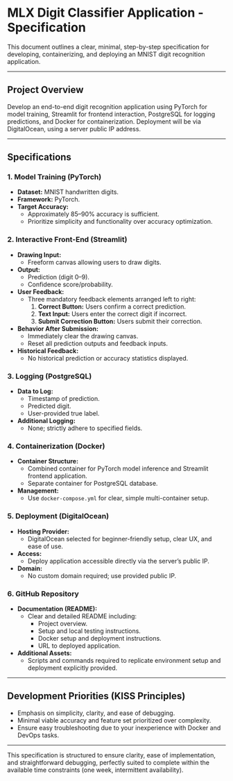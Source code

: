 # MLX Digit Classifier Application - Specification

This document outlines a clear, minimal, step-by-step specification for developing, containerizing, and deploying an MNIST digit recognition application.

---

## Project Overview

Develop an end-to-end digit recognition application using PyTorch for model training, Streamlit for frontend interaction, PostgreSQL for logging predictions, and Docker for containerization. Deployment will be via DigitalOcean, using a server public IP address.

---

## Specifications

### 1. Model Training (PyTorch)

- **Dataset:** MNIST handwritten digits.
- **Framework:** PyTorch.
- **Target Accuracy:**
  - Approximately 85–90% accuracy is sufficient.
  - Prioritize simplicity and functionality over accuracy optimization.

### 2. Interactive Front-End (Streamlit)

- **Drawing Input:**
  - Freeform canvas allowing users to draw digits.
- **Output:**
  - Prediction (digit 0–9).
  - Confidence score/probability.
- **User Feedback:**
  - Three mandatory feedback elements arranged left to right:
    1. **Correct Button:** Users confirm a correct prediction.
    2. **Text Input:** Users enter the correct digit if incorrect.
    3. **Submit Correction Button:** Users submit their correction.
- **Behavior After Submission:**
  - Immediately clear the drawing canvas.
  - Reset all prediction outputs and feedback inputs.
- **Historical Feedback:**
  - No historical prediction or accuracy statistics displayed.

### 3. Logging (PostgreSQL)

- **Data to Log:**
  - Timestamp of prediction.
  - Predicted digit.
  - User-provided true label.
- **Additional Logging:**
  - None; strictly adhere to specified fields.

### 4. Containerization (Docker)

- **Container Structure:**
  - Combined container for PyTorch model inference and Streamlit frontend application.
  - Separate container for PostgreSQL database.
- **Management:**
  - Use `docker-compose.yml` for clear, simple multi-container setup.

### 5. Deployment (DigitalOcean)

- **Hosting Provider:**
  - DigitalOcean selected for beginner-friendly setup, clear UX, and ease of use.
- **Access:**
  - Deploy application accessible directly via the server’s public IP.
- **Domain:**
  - No custom domain required; use provided public IP.

### 6. GitHub Repository

- **Documentation (README):**
  - Clear and detailed README including:
    - Project overview.
    - Setup and local testing instructions.
    - Docker setup and deployment instructions.
    - URL to deployed application.
- **Additional Assets:**
  - Scripts and commands required to replicate environment setup and deployment explicitly provided.

---

## Development Priorities (KISS Principles)

- Emphasis on simplicity, clarity, and ease of debugging.
- Minimal viable accuracy and feature set prioritized over complexity.
- Ensure easy troubleshooting due to your inexperience with Docker and DevOps tasks.

---

This specification is structured to ensure clarity, ease of implementation, and straightforward debugging, perfectly suited to complete within the available time constraints (one week, intermittent availability).